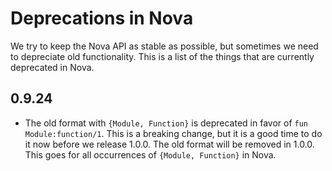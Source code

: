 # Deprecations in Nova

We try to keep the Nova API as stable as possible, but sometimes we need to depreciate old functionality.
This is a list of the things that are currently deprecated in Nova.


## 0.9.24

- The old format with `{Module, Function}` is deprecated in favor of `fun Module:function/1`. This is a breaking change,
but it is a good time to do it now before we release 1.0.0. The old format will be removed in 1.0.0. This goes for all occurrences
of `{Module, Function}` in Nova.
